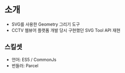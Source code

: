 # 소개
- SVG를 사용한 Geometry 그리기 도구
- CCTV 웹뷰어 플랫폼 개발 당시 구현했던 SVG Tool API 재현

## 스킬셋
- 언어: ES5 / CommonJs
- 번들러: Parcel 
